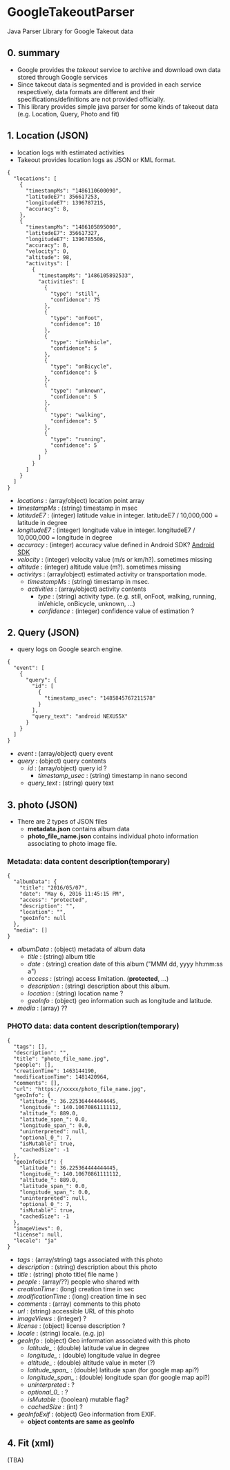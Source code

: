 # GoogleTakeoutParser
Java Parser Library for Google Takeout data

## 0. summary
- Google provides the *takeout* service to archive and download own data stored through Google services
- Since takeout data is segmented and is provided in each service respectively, data formats are different and their specifications/definitions are not provided officially. 
- This library provides simple java parser for some kinds of takeout data (e.g. Location, Query, Photo and fit)    

## 1. Location (JSON) 
- location logs with estimated activities
- Takeout provides location logs as JSON or KML format.  

```json: locatoin.json
{
  "locations": [
    {
      "timestampMs": "1486110600090",
      "latitudeE7": 356617253,
      "longitudeE7": 1396787215,
      "accuracy": 8,
    },
    {
      "timestampMs": "1486105895000",
      "latitudeE7": 356617327,
      "longitudeE7": 1396785506,
      "accuracy": 8,
      "velocity": 0,
      "altitude": 98,
      "activitys": [
        {
          "timestampMs": "1486105892533",
          "activities": [
            {
              "type": "still",
              "confidence": 75
            },
            {
              "type": "onFoot",
              "confidence": 10
            },
            {
              "type": "inVehicle",
              "confidence": 5
            },
            {
              "type": "onBicycle",
              "confidence": 5
            },
            {
              "type": "unknown",
              "confidence": 5
            },
            {
              "type": "walking",
              "confidence": 5
            },
            {
              "type": "running",
              "confidence": 5
            }
          ]
        }
      ]
    }
  ]
}
```
- *locations* : (array/object) location point array
- *timestampMs* : (string) timestamp in msec
- *latitudeE7* : (integer) latitude value in integer. latitudeE7 / 10,000,000 = latitude in degree
- *longitudeE7* : (integer) longitude value in integer. longitudeE7 / 10,000,000 = longitude in degree
- *accuracy* : (integer) accuracy value defined in Android SDK?  [Android SDK](https://developer.android.com/reference/android/location/Location.html#getAccuracy())
- *velocity* : (integer) velocity value (m/s or km/h?). sometimes missing
- *altitude* : (integer) altitude value (m?). sometimes missing
- *activitys* : (array/object) estimated activity or transportation mode.
  - *timestampMs* : (string) timestamp in msec. 
  - *activities* : (array/object) activity contents
    - *type* : (string) activity type. (e.g. still, onFoot, walking, running, inVehicle, onBicycle, unknown, ...) 
    - *confidence* : (integer) confidence value of estimation ?   

## 2. Query (JSON)
- query logs on Google search engine. 

```json:
{
  "event": [
    {
      "query": {
        "id": [
          {
            "timestamp_usec": "1485845767211578"
          }
        ],
        "query_text": "android NEXUS5X"
      }
    }
  ]
}
```
- *event* : (array/object) query event 
- *query* : (object) query contents
  - *id* : (array/object) query id ? 
    - *timestamp_usec* : (string) timestamp in nano second
  - *query_text* : (string) query text


## 3. photo (JSON)
- There are 2 types of JSON files
	- **metadata.json** contains album data
	- **photo_file_name.json** contains individual photo information associating to photo image file. 

### Metadata: data content description(temporary)  
```json: metadata
{
  "albumData": {
    "title": "2016/05/07",
    "date": "May 6, 2016 11:45:15 PM",
    "access": "protected",
    "description": "",
    "location": "",
    "geoInfo": null
  },
  "media": []
}
```
- *albumData* : (object) metadata of album data
  - *title* : (string) album title
  - *date* : (string) creation date of this album ("MMM dd, yyyy hh:mm:ss a")
  - *access* : (string) access limitation. (__protected__, ...)
  - *description* : (string) description about this album.
  - *location* : (string) location name ?
  - *geoInfo* : (object) geo information such as longitude and latitude. 
- *media* : (array) ??


### PHOTO data: data content description(temporary)
```json: photo_file_name.json
{
  "tags": [],
  "description": "",
  "title": "photo_file_name.jpg",
  "people": [],
  "creationTime": 1463144190,
  "modificationTime": 1481420964,
  "comments": [],
  "url": "https://xxxxx/photo_file_name.jpg",
  "geoInfo": {
    "latitude_": 36.225364444444445,
    "longitude_": 140.10670861111112,
    "altitude_": 889.0,
    "latitude_span_": 0.0,
    "longitude_span_": 0.0,
    "uninterpreted": null,
    "optional_0_": 7,
    "isMutable": true,
    "cachedSize": -1
  },
  "geoInfoExif": {
    "latitude_": 36.225364444444445,
    "longitude_": 140.10670861111112,
    "altitude_": 889.0,
    "latitude_span_": 0.0,
    "longitude_span_": 0.0,
    "uninterpreted": null,
    "optional_0_": 7,
    "isMutable": true,
    "cachedSize": -1
  },
  "imageViews": 0,
  "license": null,
  "locale": "ja"
}
```
- *tags* : (array/string) tags associated with this photo 
- *description* : (string) description about this photo  
- *title* : (string) photo title( file name ) 
- *people* : (array/??) people who shared with 
- *creationTime* : (long) creation time in sec 
- *modificationTime* : (long) creation time in sec
- *comments* : (array) comments to this photo
- *url* : (string) accessible URL of this photo
- *imageViews* : (integer) ?
- *license* : (object) license description ?
- *locale* : (string) locale. (e.g. jp)
- *geoInfo* : (object) Geo information associated with this photo
  - *latitude_* : (double) latitude value in degree
  - *longitude_* : (double) longitude value in degree
  - *altitude_* : (double) altitude value in meter (?)
  - *latitude_span_* : (double) latitude span (for google map api?)
  - *longitude_span_* : (double) longitude span (for google map api?)
  - *uninterpreted* : ?
  - *optional_0_* : ?
  - *isMutable* : (boolean) mutable flag? 
  - *cachedSize* : (int) ?
- *geoInfoExif* : (object) Geo information from EXIF. 
  - __object contents are same as geoInfo__



## 4. Fit (xml)
(TBA)